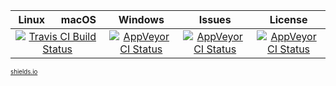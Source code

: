 
<table>
  <thead>
    <tr>
      <th>Linux</th>
      <th>macOS</th>
      <th>Windows</th>
      <th>Issues</th>
      <th>License</th>
    </tr>
  </thead>
  <tbody>
    <tr>
      <td colspan="2" align="center">
        <a target="_blank" href="https://travis-ci.org/c37-cnc/c37-controller"><img src="https://img.shields.io/travis/c37-cnc/c37-controller.svg" alt="Travis CI Build Status"></a>
      </td>
      <td align="center">
        <a target="_blank" href="https://ci.appveyor.com/project/CiroCesarMaciel/c37-controller"><img src="https://ci.appveyor.com/api/projects/status/j8qi85qn88vfhvsv?svg=true" alt="AppVeyor CI Status"></a>
      </td>
      <td align="center">
        <a target="_blank" href="https://github.com/c37-cnc/c37-controller/issues"><img src="https://img.shields.io/github/issues/c37-cnc/c37-controller.svg" alt="AppVeyor CI Status"></a>
      </td>
      <td align="center">
        <a target="_blank" href="https://raw.githubusercontent.com/c37-cnc/c37-controller/master/LICENSE"><img src="https://img.shields.io/badge/license-CC0-blue.svg" alt="AppVeyor CI Status"></a>
      </td>
    </tr>
  </tbody>
</table>


<sub>
  <sup>
    <a target="_blank" href="https://shields.io/">
      shields.io
    </a>
  </sup>
</sub>

